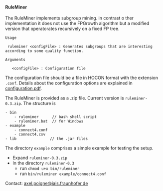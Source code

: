 #### RuleMiner

The RuleMiner implements subgroup mining. in contrast o ther implementation it does not use the FPGrowth algorithm but a modified version that operatorates recursively on a fixed FP tree. 

	Usage

	 ruleminer <configFile> : Generates subgroups that are interesting according to some quality function.
	
	Arguments
	
	   <configFile> : Configuration file

The configuration file should be a file in HOCON format with the extension `.conf`. Details about the configuration options are explained in [configuration.pdf](file:./configuration.pdf).

The RuleMiner is provided as a .zip file. Current version is `ruleminer-0.3.zip`. The  structure is

	- bin
		- ruleminer      // bash shell script
		- ruleminer.bat  // for Windows
	- example
	 	- connect4.conf
	 	- connect4.csv  
 	- lib               // the .jar files

The directory `example` comprises a simple example for testing the setup.

- Expand `ruleminer-0.3.zip`
- In the directory `ruleminer-0.3` 
	- run `chmod u+x bin/ruleminer`
	- run `bin/ruleminer example/connect4.conf`


Contact: [axel.poigne@iais.fraunhofer.de](mailto:axel.poigne@iais.fraunhofer.de)


